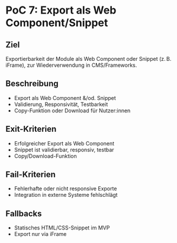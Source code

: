 # PoC 7: Export als Web Component/Snippet

## Ziel
Exportierbarkeit der Module als Web Component oder Snippet (z. B. iFrame), zur Wiederverwendung in CMS/Frameworks.

## Beschreibung
- Export als Web Component &/od. Snippet
- Validierung, Responsivität, Testbarkeit
- Copy-Funktion oder Download für Nutzer:innen

## Exit-Kriterien
- Erfolgreicher Export als Web Component
- Snippet ist validierbar, responsiv, testbar
- Copy/Download-Funktion

## Fail-Kriterien
- Fehlerhafte oder nicht responsive Exporte
- Integration in externe Systeme fehlschlägt

## Fallbacks
- Statisches HTML/CSS-Snippet im MVP
- Export nur via iFrame

